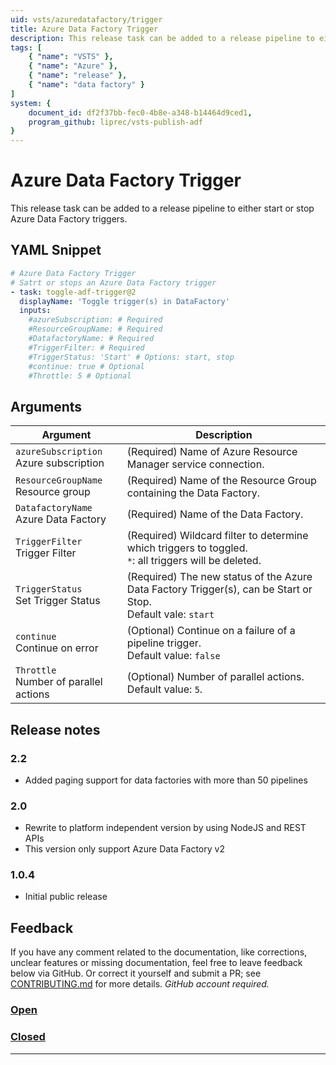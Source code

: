 ```yaml
---
uid: vsts/azuredatafactory/trigger
title: Azure Data Factory Trigger
description: This release task can be added to a release pipeline to either start or stop Azure Data Factory triggers.
tags: [
    { "name": "VSTS" }, 
    { "name": "Azure" },
    { "name": "release" },
    { "name": "data factory" }
]
system: {
    document_id: df2f37bb-fec0-4b8e-a348-b14464d9ced1,
    program_github: liprec/vsts-publish-adf
}
---
```


# Azure Data Factory Trigger

This release task can be added to a release pipeline to either start or stop Azure Data Factory triggers.

## YAML Snippet

```yaml
# Azure Data Factory Trigger
# Satrt or stops an Azure Data Factory trigger
- task: toggle-adf-trigger@2
  displayName: 'Toggle trigger(s) in DataFactory'
  inputs:
    #azureSubscription: # Required
    #ResourceGroupName: # Required
    #DatafactoryName: # Required
    #TriggerFilter: # Required
    #TriggerStatus: 'Start' # Options: start, stop
    #continue: true # Optional
    #Throttle: 5 # Optional
```

## Arguments

| Argument | Description |
|----------|-------------|
| `azureSubscription`<br>Azure subscription | (Required) Name of Azure Resource Manager service connection.|
| `ResourceGroupName`<br>Resource group | (Required) Name of the Resource Group containing the Data Factory.|
| `DatafactoryName`<br>Azure Data Factory | (Required) Name of the Data Factory.|
| `TriggerFilter`<br>Trigger Filter | (Required) Wildcard filter to determine which triggers to toggled.<br>`*`: all triggers will be deleted.|
| `TriggerStatus`<br>Set Trigger Status| (Required) The new status of the Azure Data Factory Trigger(s), can be Start or Stop.<br>Default vale: `start`|
| `continue`<br>Continue on error | (Optional) Continue on a failure of a pipeline trigger.<br>Default value: `false`|
| `Throttle`<br> Number of parallel actions| (Optional) Number of parallel actions.<br>Default value: `5`.|

## Release notes

### 2.2

- Added paging support for data factories with more than 50 pipelines

### 2.0

- Rewrite to platform independent version by using NodeJS and REST APIs
- This version only support Azure Data Factory v2

### 1.0.4

- Initial public release

## Feedback

If you have any comment related to the documentation, like corrections, unclear features or missing documentation, feel free to leave feedback below via GitHub. Or correct it yourself and submit a PR; see [CONTRIBUTING.md](https://github.com/liprec/azurebi-docs/blob/master/.github/CONTRIBUTING.md) for more details.
*GitHub account required.*

### [**Open**](#tab/docs-open)

### [**Closed**](#tab/docs-closed)

***
